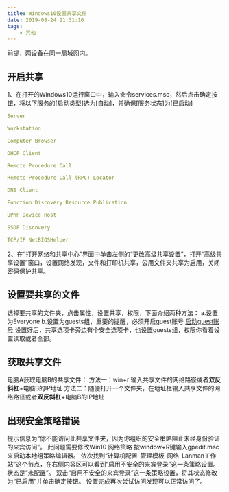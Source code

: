 ```yaml
---
title: Windows10设置共享文件
date: 2019-08-24 21:31:16
tags: 
    - 其他
---
```

前提，两设备在同一局域网内。
## 开启共享
1、在打开的Windows10运行窗口中，输入命令services.msc，然后点击确定按钮，将以下服务的[启动类型]选为[自动]，并确保[服务状态]为[已启动]
```yaml
Server

Workstation

Computer Browser

DHCP Client

Remote Procedure Call

Remote Procedure Call (RPC) Locator

DNS Client

Function Discovery Resource Publication

UPnP Device Host

SSDP Discovery

TCP/IP NetBIOSHelper
```
2、在“打开网络和共享中心”界面中单击左侧的“更改高级共享设置”，打开“高级共享设置”窗口，设置网络发现，文件和打印机共享，公用文件夹共享为启用，关闭密码保护共享。
## 设置要共享的文件
选择要共享的文件夹，点击属性，设置共享，权限，下面介绍两种方法：
a.设置为Everyone
b.设置为guests组，重要的提醒，必须开启guest账号
[启动guest账号](https://jingyan.baidu.com/article/0320e2c1d795141b87507be0.html)
设置好后，共享选项卡旁边有个安全选项卡，也设置guests组，权限你看着设置读取或者全部。

## 获取共享文件
电脑A获取电脑B的共享文件：
方法一：win+r  输入共享文件的网络路径或者**双反斜杠**+电脑B的IP地址
方法二：随便打开一个文件夹，在地址栏输入共享文件的网络路径或者**双反斜杠**+电脑B的IP地址

## 出现安全策略错误

提示信息为“你不能访问此共享文件夹，因为你组织的安全策略阻止未经身份验证的来宾访问”。
此问题需要修改Win10 网络策略
按window+R键输入gpedit.msc 来启动本地组策略编辑器。
依次找到“计算机配置-管理模板-网络-Lanman工作站”这个节点，在右侧内容区可以看到“启用不安全的来宾登录”这一条策略设置。状态是“未配置”。
双击“启用不安全的来宾登录”这一条策略设置，将其状态修改为“已启用”并单击确定按钮。
设置完成再次尝试访问发现可以正常访问了。





